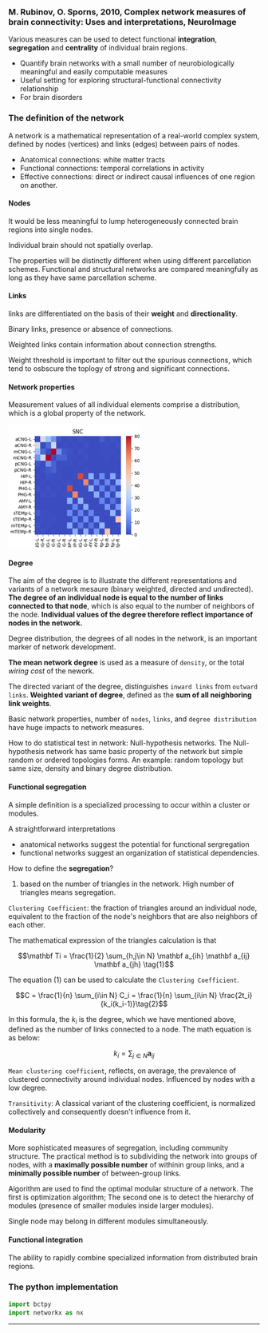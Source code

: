 
### M. Rubinov, O. Sporns, 2010, Complex network measures of brain connectivity: Uses and interpretations, NeuroImage

Various measures can be used to detect functional **integration**, **segregation** and **centrality** of individual brain regions.


- Quantify brain networks with a small number of neurobiologically meaningful and easily computable measures
- Useful setting for exploring structural-functional connectivity relationship
- For brain disorders


### The definition of the network

A network is a mathematical representation of a real-world complex system, defined by nodes (vertices) and links (edges) between pairs of nodes.

- Anatomical connections: white matter tracts
- Functional connections: temporal correlations in activity
- Effective connections: direct or indirect causal influences of one region on another.

#### Nodes

It would be less meaningful to lump heterogeneously connected brain regions into single nodes.

Individual brain should not spatially overlap.

The properties will be distinctly different when using different parcellation schemes. Functional and structural networks are compared meaningfully as long as they have same parcellation scheme. 

#### Links

links are differentiated on the basis of their **weight** and **directionality**.

Binary links, presence or absence of connections. 

Weighted links contain information about connection strengths.

Weight threshold is important to filter out the spurious connections, which tend to osbscure the toplogy of strong and significant connections.

#### Network properties

Measurement values of all individual elements comprise a distribution, which is a global property of the network.

![a_network_matrix](../../asserts/networkMatrix.png)

#### Degree

The aim of the degree is to illustrate the different representations and variants of a network mesaure (binary weighted, directed and undirected). **The degree of an individual node is equal to the number of links connected to that node**, which is also equal to the number of neighbors of the node. **Individual values of the degree therefore reflect importance of nodes in the network.**

Degree distribution, the degrees of all nodes in the network, is an important marker of network development. 

**The mean network degree** is used as a measure of `density`, or the total _wiring cost_ of the nework. 

The directed variant of the degree, distinguishes `inward links` from `outward links`. **Weighted variant of degree**, defined as the **sum of all neighboring link weights**.

Basic network properties, number of `nodes`, `links`, and `degree distribution` have huge impacts to network measures.

How to do statistical test in network: Null-hypothesis networks. The Null-hypothesis network has same basic property of the network but simple random or ordered topologies forms. An example: random topology but same size, density and binary degree distribution.

#### Functional segregation

A simple definition is a specialized processing to occur within a cluster or modules. 

A straightforward interpretations
- anatomical networks suggest the potential for functional sergregation
- functional networks suggest an organization of statistical dependencies.


How to define the **segregation**?
1. based on the number of triangles in the network. High number of triangles means segregation.

`Clustering Coefficient`: the fraction of triangles around an individual node, equivalent to the fraction of the node's neighbors that are also neighbors of each other. 

The mathematical expression of the triangles calculation is that 

$$\mathbf Ti = \frac{1}{2} \sum_{h,j\in N} \mathbf a_{ih} \mathbf a_{ij} \mathbf a_{jh} \tag{1}$$

The equation (1) can be used to calculate the `Clustering Coefficient`. 

$$C = \frac{1}{n} \sum_{i\in N} C_i = \frac{1}{n} \sum_{i\in N} \frac{2t_i}{k_i(k_i-1)}\tag{2}$$

In this formula, the $k_i$ is the degree, which we have mentioned above, defined as the number of links connected to a node. The math equation is as below:

$$k_i = \sum_{j\in N} \mathbf a_{ij}\tag{3}$$


`Mean clustering coefficient`, reflects, on average, the prevalence of clustered connectivity around individual nodes. Influenced by nodes with a low degree.

`Transitivity`: A classical variant of the clustering coefficient, is normalized collectively and consequently doesn't influence from it.

#### Modularity

More sophisticated measures of segregation, including community structure. The practical method is to subdividing the network into groups of nodes, with a **maximally possible number** of withinin group links, and a **minimally possible number** of between-group links.

Algorithm are used to find the optimal modular structure of a network. The first is optimization algorithm; The second one is to detect the hierarchy of modules (presence of smaller modules inside larger modules).

Single node may belong in different modules simultaneously.

#### Functional integration

The ability to rapidly combine specialized information from distributed brain regions. 


























### The python implementation

```python
import bctpy
import networkx as nx
```









-----








































